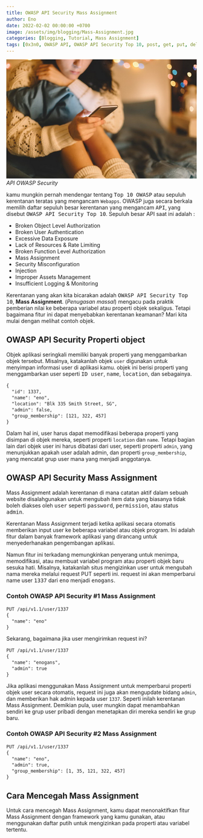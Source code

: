 ```yaml
---
title: OWASP API Security Mass Assignment
author: Eno
date: 2022-02-02 00:00:00 +0700
image: /assets/img/blogging/Mass-Assignment.jpg
categories: [Blogging, Tutorial, Mass Assignment]
tags: [0x3n0, OWASP API, OWASP API Security Top 10, post, get, put, delete, server API, CLient API, Graphql API, jwt, Broken User Authentication, OWASP API Security, Mass Assignment]
---
```


![img-description](/assets/img/blogging/Mass-Assignment.jpg)_API OWASP Security_

kamu mungkin pernah mendengar tentang <kbd>Top 10 OWASP</kbd> atau sepuluh kerentanan teratas yang mengancam `Webapps`. OWASP juga secara berkala memilih daftar sepuluh besar kerentanan yang mengancam <kbd>API</kbd>, yang disebut <kbd>OWASP API Security Top 10</kbd>. Sepuluh besar API saat ini adalah :

- Broken Object Level Authorization 
- Broken User Authentication
- Excessive Data Exposure
- Lack of Resources & Rate Limiting
- Broken Function Level Authorization
- Mass Assignment
- Security Misconfiguration 
- Injection
- Improper Assets Management
- Insufficient Logging & Monitoring

Kerentanan yang akan kita bicarakan adalah <kbd>OWASP API Security Top 10</kbd>, **Mass Assignment**. (_Penugasan massal_) mengacu pada praktik pemberian nilai ke beberapa variabel atau properti objek sekaligus. Tetapi bagaimana fitur ini dapat menyebabkan kerentanan keamanan? Mari kita mulai dengan melihat contoh objek.

## OWASP API Security Properti object

Objek aplikasi seringkali memiliki banyak properti yang menggambarkan objek tersebut. Misalnya, katakanlah objek `user` digunakan untuk menyimpan informasi user di aplikasi kamu. objek ini berisi properti yang menggambarkan user seperti <kbd>ID user</kbd>, <kbd>name</kbd>, <kbd>location</kbd>, dan sebagainya.

```
{ 
  "id": 1337, 
  "name": "eno", 
  "location": "Blk 335 Smith Street, SG", 
  "admin": false, 
  "group_membership": [121, 322, 457] 
}
```
Dalam hal ini, user harus dapat memodifikasi beberapa properti yang disimpan di objek mereka, seperti properti `location` dan `name`. Tetapi bagian lain dari objek user ini harus dibatasi dari user, seperti properti `admin`, yang menunjukkan apakah user adalah admin, dan properti `group_membership`, yang mencatat grup user mana yang menjadi anggotanya.

## OWASP API Security Mass Assignment

Mass Assignment adalah kerentanan di mana catatan aktif dalam sebuah website disalahgunakan untuk mengubah item data yang biasanya tidak boleh diakses oleh <kbd>user</kbd> seperti <kbd>password</kbd>, <kbd>permission</kbd>, atau status <kbd>admin</kbd>.

Kerentanan Mass Assignment terjadi ketika aplikasi secara otomatis memberikan input user ke beberapa variabel atau objek program. Ini adalah fitur dalam banyak framework aplikasi yang dirancang untuk menyederhanakan pengembangan aplikasi.

Namun fitur ini terkadang memungkinkan penyerang untuk menimpa, memodifikasi, atau membuat variabel program atau properti objek baru sesuka hati. Misalnya, katakanlah situs mengizinkan user untuk mengubah nama mereka melalui request PUT seperti ini. request ini akan memperbarui name user <kbd>1337</kbd> dari <kbd>eno</kbd> menjadi <kbd>enogans</kbd>.

### Contoh OWASP API Security #1 Mass Assignment

```
PUT /api/v1.1/user/1337
{ 
  "name": "eno" 
}
```
Sekarang, bagaimana jika user mengirimkan request ini?

```
PUT /api/v1.1/user/1337
{ 
  "name": "enogans", 
  "admin": true 
}
```
Jika aplikasi menggunakan Mass Assignment untuk memperbarui properti objek user secara otomatis, request ini juga akan mengupdate bidang `admin`, dan memberikan hak admin kepada user `1337`. Seperti inilah kerentanan Mass Assignment. Demikian pula, user mungkin dapat menambahkan  sendiri ke grup user pribadi dengan menetapkan diri mereka sendiri ke grup baru.

### Contoh OWASP API Security #2 Mass Assignment

```
PUT /api/v1.1/user/1337
{ 
  "name": "eno", 
  "admin": true, 
  "group_membership": [1, 35, 121, 322, 457] 
}
```
## Cara Mencegah Mass Assignment

Untuk cara mencegah Mass Assignment, kamu dapat menonaktifkan fitur Mass Assignment dengan framework yang kamu gunakan, atau menggunakan daftar putih untuk mengizinkan pada properti atau variabel tertentu.

